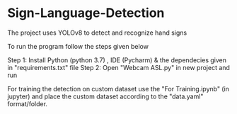 # Sign-Language-Detection
The project uses YOLOv8 to detect and recognize hand signs 

To run the program follow the steps given below

Step 1: Install Python (python 3.7) , IDE (Pycharm) & the dependecies given in "requirements.txt" file
Step 2: Open "Webcam ASL.py" in new project and run


For training the detection on custom dataset use the "For Training.ipynb" (in jupyter) and place the custom dataset according to the "data.yaml" format/folder.
